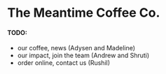 # The Meantime Coffee Co.

#### TODO: 
- our coffee, news (Adysen and Madeline)
- our impact, join the team (Andrew and Shruti)
- order online, contact us (Rushil)
